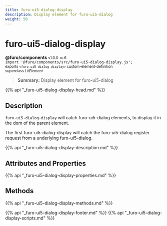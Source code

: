 ```yaml
---
title: furo-ui5-dialog-display
description: Display element for furo-ui5-dialog
weight: 50
---
```


# furo-ui5-dialog-display
**@furo/components** <small>v1.0.0-rc.6</small>
<br>`import '@furo/components/src/furo-ui5-dialog-display.js';`<small>
<br>exports `<furo-ui5-dialog-display>` custom-element-definition
<br>superclass *LitElement*</small>

> **Summary:** Display element for furo-ui5-dialog

{{% api "_furo-ui5-dialog-display-head.md" %}}

## Description

`furo-ui5-dialog-display` will catch furo-ui5-dialog elements, to display it in the dom of the parent element.

The first furo-ui5-dialog-display will catch the furo-ui5-dialog register request from a underlying furo-ui5-dialog.

{{% api "_furo-ui5-dialog-display-description.md" %}}


## Attributes and Properties
{{% api "_furo-ui5-dialog-display-properties.md" %}}



## Methods
{{% api "_furo-ui5-dialog-display-methods.md" %}}





{{% api "_furo-ui5-dialog-display-footer.md" %}}
{{% api "_furo-ui5-dialog-display-scripts.md" %}}
